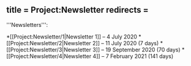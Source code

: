 title = Project:Newsletter
redirects =
---

'''Newsletters''':

*[[Project:Newsletter/1|Newsletter 1]] – 4 July 2020
*[[Project:Newsletter/2|Newsletter 2]] – 11 July 2020 (7 days)
*[[Project:Newsletter/3|Newsletter 3]] – 19 September 2020 (70 days)
*[[Project:Newsletter/4|Newsletter 4]] – 7 February 2021 (141 days)